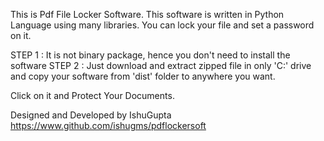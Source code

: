 This is Pdf File Locker Software.
This software is written in Python Language using many libraries.
You can lock your file and set a password on it.

STEP 1 : It is not binary package, hence you don't need to install the software
STEP 2 : Just download and extract zipped file in only 'C:\' drive and copy your software
	 from 'dist' folder to anywhere you want.

Click on it and Protect Your Documents.

Designed and Developed by IshuGupta
https://www.github.com/ishugms/pdflockersoft
